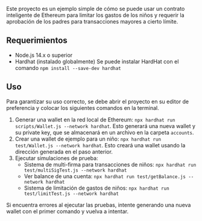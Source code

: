 Este proyecto es un ejemplo simple de cómo se puede usar un contrato inteligente de Ethereum para limitar los gastos de los niños y requerir la aprobación de los padres para transacciones mayores a cierto límite.

## Requerimientos

- Node.js 14.x o superior
- Hardhat (instalado globalmente)
Se puede instalar HardHat con el comando `npm install --save-dev hardhat`

## Uso

Para garantizar su uso correcto, se debe abrir el proyecto en su editor de preferencia y colocar los siguientes comandos en la terminal.

1. Generar una wallet en la red local de Ethereum: `npx hardhat run scripts/Wallet.js --network hardhat`. Esto generará una nueva wallet y su private key, que se almacenará en un archivo en la carpeta `accounts`.
2. Crear una wallet de ejemplo para un niño: `npx hardhat run test/Wallet.js --network hardhat`. Esto creará una wallet usando la dirección generada en el paso anterior.
3. Ejecutar simulaciones de prueba:
   - Sistema de multi-firma para transacciones de niños: `npx hardhat run test/multiSigTest.js --network hardhat`
   - Ver balance de una cuenta: `npx hardhat run test/getBalance.js --network hardhat`
   - Sistema de limitación de gastos de niños: `npx hardhat run test/limitTest.js --network hardhat`

Si encuentra errores al ejecutar las pruebas, intente generando una nueva wallet con el primer comando y vuelva a intentar.

